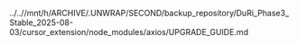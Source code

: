 ../..//mnt/h/ARCHIVE/.UNWRAP/SECOND/backup_repository/DuRi_Phase3_Stable_2025-08-03/cursor_extension/node_modules/axios/UPGRADE_GUIDE.md